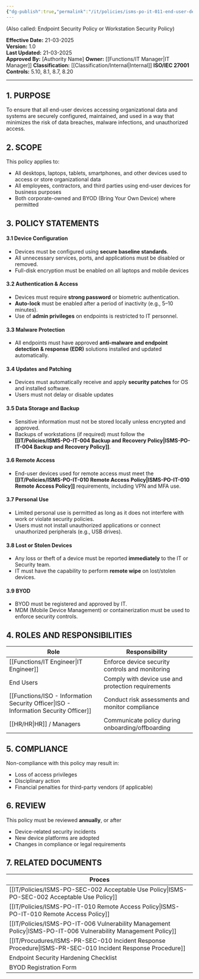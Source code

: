 ```yaml
---
{"dg-publish":true,"permalink":"/it/policies/isms-po-it-011-end-user-device-security-policy/","tags":["security","policy","device"],"noteIcon":"default"}
---
```


(Also called: Endpoint Security Policy or Workstation Security Policy)

**Effective Date:** 21-03-2025  
**Version:** 1.0  
**Last Updated:** 21-03-2025  
**Approved By:** [Authority Name]
**Owner:** [[Functions/IT Manager\|IT Manager]]
**Classification:** [[Classification/Internal\|Internal]]
**ISO/IEC 27001 Controls:** 5.10, 8.1, 8.7, 8.20

---
## **1. PURPOSE**  
To ensure that all end-user devices accessing organizational data and systems are securely configured, maintained, and used in a way that minimizes the risk of data breaches, malware infections, and unauthorized access.
## **2. SCOPE**
This policy applies to:
- All desktops, laptops, tablets, smartphones, and other devices used to access or store organizational data
- All employees, contractors, and third parties using end-user devices for business purposes
- Both corporate-owned and BYOD (Bring Your Own Device) where permitted
 
## **3. POLICY STATEMENTS** 
#### 3.1 Device Configuration
- Devices must be configured using **secure baseline standards**.
- All unnecessary services, ports, and applications must be disabled or removed.
- Full-disk encryption must be enabled on all laptops and mobile devices
#### 3.2 Authentication & Access
- Devices must require **strong password** or biometric authentication.
- **Auto-lock** must be enabled after a period of inactivity (e.g., 5–10 minutes).
- Use of **admin privileges** on endpoints is restricted to IT personnel.
#### 3.3 Malware Protection
- All endpoints must have approved **anti-malware and endpoint detection & response (EDR)** solutions installed and updated automatically.
#### 3.4 Updates and Patching
- Devices must automatically receive and apply **security patches** for OS and installed software.
- Users must not delay or disable updates
#### 3.5 Data Storage and Backup
- Sensitive information must not be stored locally unless encrypted and approved.
- Backups of workstations (if required) must follow the **[[IT/Policies/ISMS-PO-IT-004 Backup and Recovery Policy\|ISMS-PO-IT-004 Backup and Recovery Policy]]**.
#### 3.6 Remote Access
- End-user devices used for remote access must meet the **[[IT/Policies/ISMS-PO-IT-010 Remote Access Policy\|ISMS-PO-IT-010 Remote Access Policy]]** requirements, including VPN and MFA use.
#### 3.7 Personal Use
- Limited personal use is permitted as long as it does not interfere with work or violate security policies.
- Users must not install unauthorized applications or connect unauthorized peripherals (e.g., USB drives).
#### 3.8 Lost or Stolen Devices
- Any loss or theft of a device must be reported **immediately** to the IT or Security team.
- IT must have the capability to perform **remote wipe** on lost/stolen devices.
#### 3.9 BYOD
- BYOD must be registered and approved by IT.
- MDM (Mobile Device Management) or containerization must be used to enforce security controls.
## **4. ROLES AND RESPONSIBILITIES**

| **Role**                               | **Responsibility**                                 |
| -------------------------------------- | -------------------------------------------------- |
| [[Functions/IT Engineer\|IT Engineer]]                        | Enforce device security controls and monitoring    |
| End Users                              | Comply with device use and protection requirements |
| [[Functions/ISO - Information Security Officer\|ISO - Information Security Officer]] | Conduct risk assessments and monitor compliance    |
| [[HR/HR\|HR]]  / Managers                     | Communicate policy during onboarding/offboarding   |
## **5. COMPLIANCE**  
Non-compliance with this policy may result in:
- Loss of access privileges
- Disciplinary action
- Financial penalties for third-party vendors (if applicable)
## **6. REVIEW**  
This policy must be reviewed **annually**, or after
- Device-related security incidents
- New device platforms are adopted
- Changes in compliance or legal requirements
## **7. RELATED DOCUMENTS**  

| Proces                                             |
| -------------------------------------------------- |
| [[IT/Policies/ISMS-PO-SEC-002 Acceptable Use Policy\|ISMS-PO-SEC-002 Acceptable Use Policy]]          |
| [[IT/Policies/ISMS-PO-IT-010 Remote Access Policy\|ISMS-PO-IT-010 Remote Access Policy]]            |
| [[IT/Policies/ISMS-PO-IT-006 Vulnerability Management Policy\|ISMS-PO-IT-006 Vulnerability Management Policy]] |
| [[IT/Procudures/ISMS-PR-SEC-010 Incident Response Procedure\|ISMS-PR-SEC-010 Incident Response Procedure]]    |
| Endpoint Security Hardening Checklist              |
| BYOD Registration Form                             |





